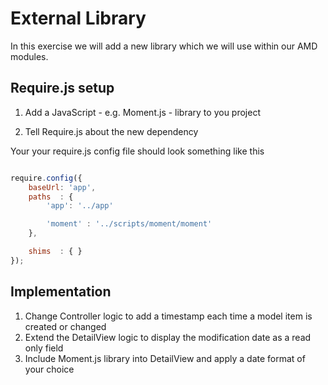 External Library
================

In this exercise we will add a new library which we will use within our AMD modules.

Require.js setup
----------------

1. Add a JavaScript - e.g. Moment.js - library to you project

2. Tell Require.js about the new dependency

Your your require.js config file should look something like this

```JavaScript

require.config({
    baseUrl: 'app',
    paths  : {
        'app': '../app'

        'moment' : '../scripts/moment/moment'
    },

    shims  : { }
});

```

Implementation
--------------

1. Change Controller logic to add a timestamp each time a model item is created or changed
2. Extend the DetailView logic to display the modification date as a read only field
3. Include Moment.js library into DetailView and apply a date format of your choice
